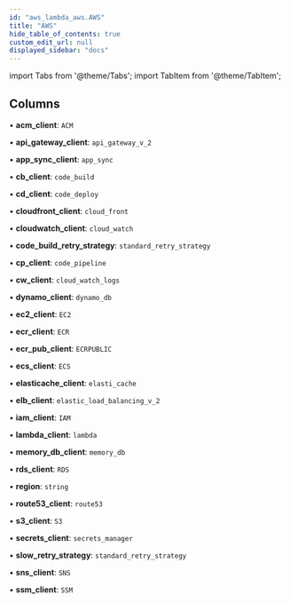 ```yaml
---
id: "aws_lambda_aws.AWS"
title: "AWS"
hide_table_of_contents: true
custom_edit_url: null
displayed_sidebar: "docs"
---
```


import Tabs from '@theme/Tabs';
import TabItem from '@theme/TabItem';

## Columns

• **acm\_client**: `ACM`

• **api\_gateway\_client**: `api_gateway_v_2`

• **app\_sync\_client**: `app_sync`

• **cb\_client**: `code_build`

• **cd\_client**: `code_deploy`

• **cloudfront\_client**: `cloud_front`

• **cloudwatch\_client**: `cloud_watch`

• **code\_build\_retry\_strategy**: `standard_retry_strategy`

• **cp\_client**: `code_pipeline`

• **cw\_client**: `cloud_watch_logs`

• **dynamo\_client**: `dynamo_db`

• **ec2\_client**: `EC2`

• **ecr\_client**: `ECR`

• **ecr\_pub\_client**: `ECRPUBLIC`

• **ecs\_client**: `ECS`

• **elasticache\_client**: `elasti_cache`

• **elb\_client**: `elastic_load_balancing_v_2`

• **iam\_client**: `IAM`

• **lambda\_client**: `lambda`

• **memory\_db\_client**: `memory_db`

• **rds\_client**: `RDS`

• **region**: `string`

• **route53\_client**: `route53`

• **s3\_client**: `S3`

• **secrets\_client**: `secrets_manager`

• **slow\_retry\_strategy**: `standard_retry_strategy`

• **sns\_client**: `SNS`

• **ssm\_client**: `SSM`
